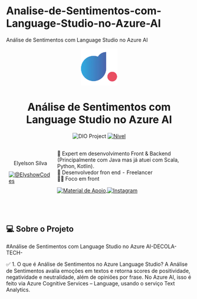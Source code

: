 # Analise-de-Sentimentos-com-Language-Studio-no-Azure-AI
Análise de Sentimentos com Language Studio no Azure AI
<!--START_SECTION:header-->
<div align="center">
  <p align="center">
    <img 
      alt="DIO Education" 
      src="https://raw.githubusercontent.com/digitalinnovationone/template-github-trilha/main/.github/assets/logo.webp" 
      width="100px" 
    />
    <h1>Análise de Sentimentos com Language Studio no Azure AI</h1>
  </p>
</div>
<!--END_SECTION:header-->

<p align="center">
  <img src="https://img.shields.io/static/v1?label=DIO&message=Education&color=E94D5F&labelColor=202024" alt="DIO Project" />
  <a href="NIVEL"><img  src="https://img.shields.io/static/v1?label=Nivel&message=Basico&color=E94D5F&labelColor=202024" alt="Nivel"></a>

</p>

<!--  -->
<table align="center">
<thead>
  <tr>
    <td>
        <p align="center">Elyelson Silva</p>
        <a href="https://github.com/Elyelsons">
        <img src="https://avatars.githubusercontent.com/u/157048915?v=4&size=3" alt="@ElyshowCodes"><br>
      </a>
    </td>
    <td colspan="3">
    <p>🎉 Expert em desenvolvimento Front & Backend (Principalmente com Java mas já atuei com Scala, Python, Kotlin).
      <br/>
     🌟 Desenvolvedor fron end - Freelancer
      <br/>
    👨‍💻 Foco em front
    </p>
      <a 
      href="https://www.linkedin.com/in/elyshow/" 
      align="center">
           <img 
            align="center" 
            alt="Material de Apoio" 
            src="https://img.shields.io/badge/LinkedIn-0077B5?style=for-the-badge&logo=linkedin&logoColor=white"
            >
        </a>
        <a href="https://www.instagram.com/o.elyshow/" target="_blank">
            <img 
              align="center" 
              alt="Instagram" 
              src="https://img.shields.io/badge/Instagram-E4405F?style=for-the-badge&logo=instagram&logoColor=white"
            >
        </a>
    </td>
  </tr>
</thead>
</table>
<!--  -->

<br/>
<br/>

## 💻 Sobre o Projeto
#Análise de Sentimentos com Language Studio no Azure AI-DECOLA-TECH-

✅ 1. O que é Análise de Sentimentos no Azure Language Studio?
A Análise de Sentimentos avalia emoções em textos e retorna scores de positividade, negatividade e neutralidade, além de opiniões por frase. No Azure AI, isso é feito via Azure Cognitive Services – Language, usando o serviço Text Analytics.




